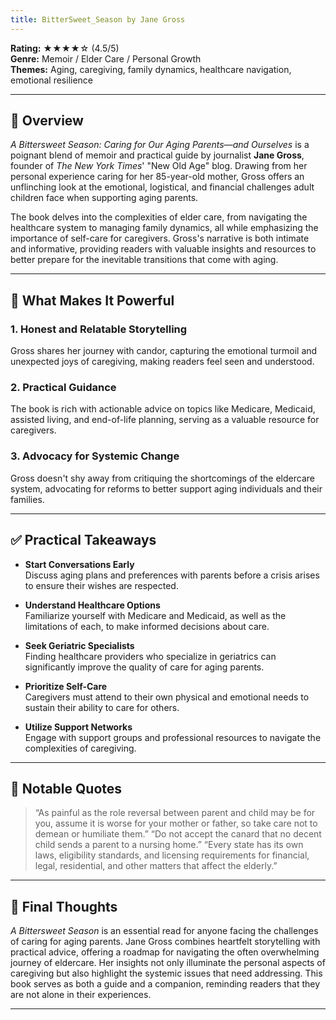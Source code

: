 ```yaml
---
title: BitterSweet_Season by Jane Gross
---
```



<!-- # 📘 Book Review: *A Bittersweet Season* by Jane Gross -->

**Rating:** ★★★★☆ (4.5/5)  
**Genre:** Memoir / Elder Care / Personal Growth  
**Themes:** Aging, caregiving, family dynamics, healthcare navigation, emotional resilience

---

## 📝 Overview

*A Bittersweet Season: Caring for Our Aging Parents—and Ourselves* is a poignant blend of memoir and practical guide by journalist **Jane Gross**, founder of *The New York Times*' "New Old Age" blog. Drawing from her personal experience caring for her 85-year-old mother, Gross offers an unflinching look at the emotional, logistical, and financial challenges adult children face when supporting aging parents.

The book delves into the complexities of elder care, from navigating the healthcare system to managing family dynamics, all while emphasizing the importance of self-care for caregivers. Gross's narrative is both intimate and informative, providing readers with valuable insights and resources to better prepare for the inevitable transitions that come with aging.

---

## 🌟 What Makes It Powerful

### 1. Honest and Relatable Storytelling

Gross shares her journey with candor, capturing the emotional turmoil and unexpected joys of caregiving, making readers feel seen and understood.

### 2. Practical Guidance

The book is rich with actionable advice on topics like Medicare, Medicaid, assisted living, and end-of-life planning, serving as a valuable resource for caregivers.

### 3. Advocacy for Systemic Change

Gross doesn't shy away from critiquing the shortcomings of the eldercare system, advocating for reforms to better support aging individuals and their families.

---

## ✅ Practical Takeaways

- **Start Conversations Early**  
  Discuss aging plans and preferences with parents before a crisis arises to ensure their wishes are respected.

- **Understand Healthcare Options**  
  Familiarize yourself with Medicare and Medicaid, as well as the limitations of each, to make informed decisions about care.

- **Seek Geriatric Specialists**  
  Finding healthcare providers who specialize in geriatrics can significantly improve the quality of care for aging parents.

- **Prioritize Self-Care**  
  Caregivers must attend to their own physical and emotional needs to sustain their ability to care for others.

- **Utilize Support Networks**  
  Engage with support groups and professional resources to navigate the complexities of caregiving.

---

## 💬 Notable Quotes

> “As painful as the role reversal between parent and child may be for you, assume it is worse for your mother or father, so take care not to demean or humiliate them.”
> “Do not accept the canard that no decent child sends a parent to a nursing home.”
> “Every state has its own laws, eligibility standards, and licensing requirements for financial, legal, residential, and other matters that affect the elderly.”

---

## 🧠 Final Thoughts

*A Bittersweet Season* is an essential read for anyone facing the challenges of caring for aging parents. Jane Gross combines heartfelt storytelling with practical advice, offering a roadmap for navigating the often overwhelming journey of eldercare. Her insights not only illuminate the personal aspects of caregiving but also highlight the systemic issues that need addressing. This book serves as both a guide and a companion, reminding readers that they are not alone in their experiences.

---
